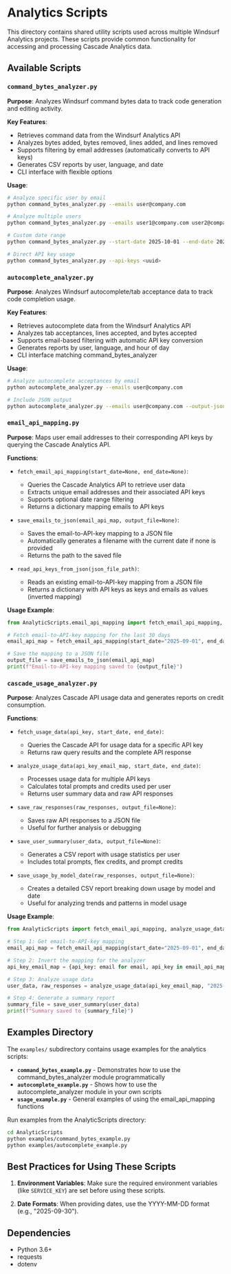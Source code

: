 # Analytics Scripts

This directory contains shared utility scripts used across multiple Windsurf Analytics projects. These scripts provide common functionality for accessing and processing Cascade Analytics data.

## Available Scripts

### `command_bytes_analyzer.py`

**Purpose**: Analyzes Windsurf command bytes data to track code generation and editing activity.

**Key Features**:
- Retrieves command data from the Windsurf Analytics API
- Analyzes bytes added, bytes removed, lines added, and lines removed
- Supports filtering by email addresses (automatically converts to API keys)
- Generates CSV reports by user, language, and date
- CLI interface with flexible options

**Usage**:
```bash
# Analyze specific user by email
python command_bytes_analyzer.py --emails user@company.com

# Analyze multiple users
python command_bytes_analyzer.py --emails user1@company.com user2@company.com

# Custom date range
python command_bytes_analyzer.py --start-date 2025-10-01 --end-date 2025-10-29

# Direct API key usage
python command_bytes_analyzer.py --api-keys <uuid>
```

### `autocomplete_analyzer.py`

**Purpose**: Analyzes Windsurf autocomplete/tab acceptance data to track code completion usage.

**Key Features**:
- Retrieves autocomplete data from the Windsurf Analytics API
- Analyzes tab acceptances, lines accepted, and bytes accepted
- Supports email-based filtering with automatic API key conversion
- Generates reports by user, language, and hour of day
- CLI interface matching command_bytes_analyzer

**Usage**:
```bash
# Analyze autocomplete acceptances by email
python autocomplete_analyzer.py --emails user@company.com

# Include JSON output
python autocomplete_analyzer.py --emails user@company.com --output-json
```

### `email_api_mapping.py`

**Purpose**: Maps user email addresses to their corresponding API keys by querying the Cascade Analytics API.

**Functions**:

- `fetch_email_api_mapping(start_date=None, end_date=None)`: 
  - Queries the Cascade Analytics API to retrieve user data
  - Extracts unique email addresses and their associated API keys
  - Supports optional date range filtering
  - Returns a dictionary mapping emails to API keys

- `save_emails_to_json(email_api_map, output_file=None)`:
  - Saves the email-to-API-key mapping to a JSON file
  - Automatically generates a filename with the current date if none is provided
  - Returns the path to the saved file

- `read_api_keys_from_json(json_file_path)`:
  - Reads an existing email-to-API-key mapping from a JSON file
  - Returns a dictionary with API keys as keys and emails as values (inverted mapping)

**Usage Example**:

```python
from AnalyticScripts.email_api_mapping import fetch_email_api_mapping, save_emails_to_json

# Fetch email-to-API-key mapping for the last 30 days
email_api_map = fetch_email_api_mapping(start_date="2025-09-01", end_date="2025-09-30")

# Save the mapping to a JSON file
output_file = save_emails_to_json(email_api_map)
print(f"Email-to-API-key mapping saved to {output_file}")
```

### `cascade_usage_analyzer.py`

**Purpose**: Analyzes Cascade API usage data and generates reports on credit consumption.

**Functions**:

- `fetch_usage_data(api_key, start_date, end_date)`: 
  - Queries the Cascade API for usage data for a specific API key
  - Returns raw query results and the complete API response

- `analyze_usage_data(api_key_email_map, start_date, end_date)`:
  - Processes usage data for multiple API keys
  - Calculates total prompts and credits used per user
  - Returns user summary data and raw API responses

- `save_raw_responses(raw_responses, output_file=None)`:
  - Saves raw API responses to a JSON file
  - Useful for further analysis or debugging

- `save_user_summary(user_data, output_file=None)`:
  - Generates a CSV report with usage statistics per user
  - Includes total prompts, flex credits, and prompt credits

- `save_usage_by_model_date(raw_responses, output_file=None)`:
  - Creates a detailed CSV report breaking down usage by model and date
  - Useful for analyzing trends and patterns in model usage

**Usage Example**:

```python
from AnalyticScripts import fetch_email_api_mapping, analyze_usage_data, save_user_summary

# Step 1: Get email-to-API-key mapping
email_api_map = fetch_email_api_mapping(start_date="2025-09-01", end_date="2025-09-30")

# Step 2: Invert the mapping for the analyzer
api_key_email_map = {api_key: email for email, api_key in email_api_map.items()}

# Step 3: Analyze usage data
user_data, raw_responses = analyze_usage_data(api_key_email_map, "2025-09-01", "2025-09-30")

# Step 4: Generate a summary report
summary_file = save_user_summary(user_data)
print(f"Summary saved to {summary_file}")
```

## Examples Directory

The `examples/` subdirectory contains usage examples for the analytics scripts:

- **`command_bytes_example.py`** - Demonstrates how to use the command_bytes_analyzer module programmatically
- **`autocomplete_example.py`** - Shows how to use the autocomplete_analyzer module in your own scripts
- **`usage_example.py`** - General examples of using the email_api_mapping functions

Run examples from the AnalyticScripts directory:
```bash
cd AnalyticScripts
python examples/command_bytes_example.py
python examples/autocomplete_example.py
```

## Best Practices for Using These Scripts

1. **Environment Variables**: Make sure the required environment variables (like `SERVICE_KEY`) are set before using these scripts.

4. **Date Formats**: When providing dates, use the YYYY-MM-DD format (e.g., "2025-09-30").

## Dependencies

- Python 3.6+
- requests
- dotenv
